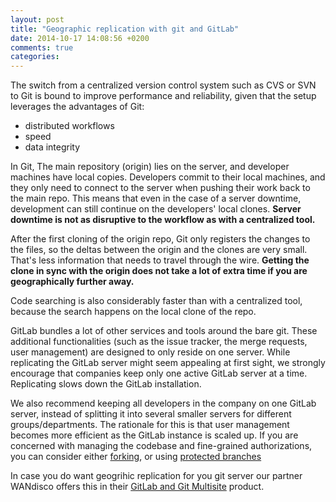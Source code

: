 ```yaml
---
layout: post
title: "Geographic replication with git and GitLab"
date: 2014-10-17 14:08:56 +0200
comments: true
categories: 
---
```


The switch from a centralized version control system such as CVS or SVN to Git is bound to improve performance and reliability, given that the setup leverages the advantages of Git:

 - distributed workflows
 - speed
 - data integrity

In Git, The main repository (origin) lies on the server, and developer machines have local copies.
Developers commit to their local machines, and they only need to connect to the server when pushing their work back to the main repo.
This means that even in the case of a server downtime, development can still continue on the developers' local clones.
**Server downtime is not as disruptive to the workflow as with a centralized tool.**

After the first cloning of the origin repo, Git only registers the changes to the files, so the deltas between the origin and the clones are very small.
That's less information that needs to travel through the wire.
**Getting the clone in sync with the origin does not take a lot of extra time if you are geographically further away.**

Code searching is also considerably faster than with a centralized tool, because the search happens on the local clone of the repo.

GitLab bundles a lot of other services and tools around the bare git.
These additional functionalities (such as the issue tracker, the merge requests, user management) are designed to only reside on one server.
While replicating the GitLab server might seem appealing at first sight, we strongly encourage that companies keep only one active GitLab server at a time.
Replicating slows down the GitLab installation.

We also recommend keeping all developers in the company on one GitLab server, instead of splitting it into several smaller servers for different groups/departments.
The rationale for this is that user management becomes more efficient as the GitLab instance is scaled up.
If you are concerned with managing the codebase and fine-grained authorizations, you can consider either [forking](http://blogs.atlassian.com/2013/05/git-branching-and-forking-in-the-enterprise-why-fork/), or using [protected branches](http://doc.gitlab.com/ce/permissions/permissions.html)

In case you do want geogrihic replication for you git server our partner WANdisco offers this in their [GitLab and Git Multisite](http://blogs.wandisco.com/2014/10/20/gitlab-git-multisite-architecture/) product.
